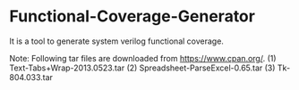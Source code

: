 # Functional-Coverage-Generator

It is a tool to generate system verilog functional coverage.

Note:
Following tar files are downloaded from https://www.cpan.org/.
(1) Text-Tabs+Wrap-2013.0523.tar
(2) Spreadsheet-ParseExcel-0.65.tar
(3) Tk-804.033.tar
